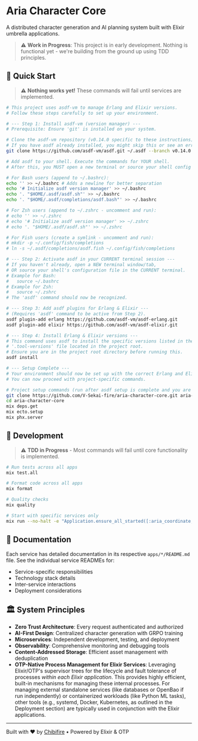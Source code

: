 # Aria Character Core

A distributed character generation and AI planning system built with Elixir umbrella applications.

> ⚠️ **Work in Progress**: This project is in early development. Nothing is functional yet - we're building from the ground up using TDD principles.

## 🚀 Quick Start

> ⚠️ **Nothing works yet!** These commands will fail until services are implemented.

```bash
# This project uses asdf-vm to manage Erlang and Elixir versions.
# Follow these steps carefully to set up your environment.

# --- Step 1: Install asdf-vm (version manager) ---
# Prerequisite: Ensure 'git' is installed on your system.

# Clone the asdf-vm repository (v0.14.0 specific to these instructions).
# If you have asdf already installed, you might skip this or see an error if the directory exists.
git clone https://github.com/asdf-vm/asdf.git ~/.asdf --branch v0.14.0

# Add asdf to your shell. Execute the commands for YOUR shell.
# After this, you MUST open a new terminal or source your shell config file (e.g., source ~/.bashrc).

# For Bash users (append to ~/.bashrc):
echo '' >> ~/.bashrc # Adds a newline for better separation
echo '# Initialize asdf version manager' >> ~/.bashrc
echo '. "$HOME/.asdf/asdf.sh"' >> ~/.bashrc
echo '. "$HOME/.asdf/completions/asdf.bash"' >> ~/.bashrc

# For Zsh users (append to ~/.zshrc - uncomment and run):
# echo '' >> ~/.zshrc
# echo '# Initialize asdf version manager' >> ~/.zshrc
# echo '. "$HOME/.asdf/asdf.sh"' >> ~/.zshrc

# For Fish users (create a symlink - uncomment and run):
# mkdir -p ~/.config/fish/completions
# ln -s ~/.asdf/completions/asdf.fish ~/.config/fish/completions

# --- Step 2: Activate asdf in your CURRENT terminal session ---
# If you haven't already, open a NEW terminal window/tab,
# OR source your shell's configuration file in the CURRENT terminal.
# Example for Bash:
#   source ~/.bashrc
# Example for Zsh:
#   source ~/.zshrc
# The 'asdf' command should now be recognized.

# --- Step 3: Add asdf plugins for Erlang & Elixir ---
# (Requires 'asdf' command to be active from Step 2).
asdf plugin-add erlang https://github.com/asdf-vm/asdf-erlang.git
asdf plugin-add elixir https://github.com/asdf-vm/asdf-elixir.git

# --- Step 4: Install Erlang & Elixir versions ---
# This command uses asdf to install the specific versions listed in the
# '.tool-versions' file located in the project root.
# Ensure you are in the project root directory before running this.
asdf install

# --- Setup Complete ---
# Your environment should now be set up with the correct Erlang and Elixir versions.
# You can now proceed with project-specific commands.

# Project setup commands (run after asdf setup is complete and you are in the project directory):
git clone https://github.com/V-Sekai-fire/aria-character-core.git aria-character-core
cd aria-character-core
mix deps.get
mix ecto.setup
mix phx.server
```

## 🔧 Development

> ⚠️ **TDD in Progress** - Most commands will fail until core functionality is implemented.

```bash
# Run tests across all apps
mix test.all

# Format code across all apps
mix format

# Quality checks
mix quality

# Start with specific services only
mix run --no-halt -e "Application.ensure_all_started([:aria_coordinate, :aria_interface])"
```

## 📖 Documentation

Each service has detailed documentation in its respective `apps/*/README.md` file. See the individual service READMEs for:

- Service-specific responsibilities
- Technology stack details
- Inter-service interactions
- Deployment considerations

## 🏛️ System Principles

- **Zero Trust Architecture**: Every request authenticated and authorized
- **AI-First Design**: Centralized character generation with GRPO training
- **Microservices**: Independent development, testing, and deployment
- **Observability**: Comprehensive monitoring and debugging tools
- **Content-Addressed Storage**: Efficient asset management with deduplication
- **OTP-Native Process Management for Elixir Services**: Leveraging Elixir/OTP's supervisor trees for the lifecycle and fault tolerance of processes _within each Elixir application_. This provides highly efficient, built-in mechanisms for managing these internal processes. For managing external standalone services (like databases or OpenBao if run independently) or containerized workloads (like Python ML tasks), other tools (e.g., systemd, Docker, Kubernetes, as outlined in the Deployment section) are typically used in conjunction with the Elixir applications.

---

Built with ❤️ by [Chibifire](https://chibifire.com) • Powered by Elixir & OTP
